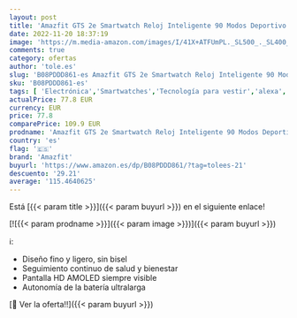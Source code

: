 ```yaml
---
layout: post
title: 'Amazfit GTS 2e Smartwatch Reloj Inteligente 90 Modos Deportivo 5 ATM Duración debatería 14 Días Medición de la saturación de oxígeno en Sangre Alexa'
date: 2022-11-20 18:37:19
image: 'https://m.media-amazon.com/images/I/41X+ATFUmPL._SL500_._SL400_.jpg'
comments: true
category: ofertas
author: 'tole.es'
slug: 'B08PDDD861-es Amazfit GTS 2e Smartwatch Reloj Inteligente 90 Modos...'
sku: 'B08PDDD861-es'
tags: [ 'Electrónica','Smartwatches','Tecnología para vestir','alexa','amazfit','🇪🇸', ]
actualPrice: 77.8 EUR
currency: EUR
price: 77.8
comparePrice: 109.9 EUR
prodname: 'Amazfit GTS 2e Smartwatch Reloj Inteligente 90 Modos Deportivo 5 ATM Duración debatería 14 Días Medición de la saturación de oxígeno en Sangre Alexa'
country: 'es'
flag: '🇪🇸'
brand: 'Amazfit'
buyurl: 'https://www.amazon.es/dp/B08PDDD861/?tag=tolees-21'
descuento: '29.21'
average: '115.4640625'
---
```


Está [{{< param title >}}]({{< param buyurl >}}) en el siguiente enlace!

[![{{< param prodname >}}]({{< param image >}})]({{< param buyurl >}})

ℹ️:

- Diseño fino y ligero, sin bisel
- Seguimiento continuo de salud y bienestar
- Pantalla HD AMOLED siempre visible
- Autonomía de la batería ultralarga

[🛒 Ver la oferta!!]({{< param buyurl >}})
